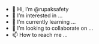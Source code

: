 - 👋 Hi, I’m @rupaksafety
- 👀 I’m interested in ...
- 🌱 I’m currently learning ...
- 💞️ I’m looking to collaborate on ...
- 📫 How to reach me ...

<!---
rupaksafety/rupaksafety is a ✨ special ✨ repository because its `README.md` (this file) appears on your GitHub profile.
You can click the Preview link to take a look at your changes.
--->
